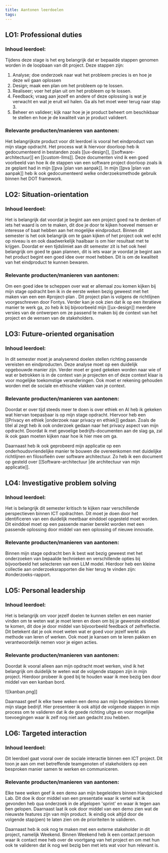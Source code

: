 ```yaml
---
title: Aantonen leerdoelen
tags:
---
```

## LO1: Professional duties
### Inhoud leerdoel:
Tijdens deze stage is het erg belangrijk dat er bepaalde stappen genomen worden in de loopbaan van dit project. Deze stappen zijn:
1. Analyse; doe onderzoek naar wat het probleem precies is en hoe je deze wil gaan oplossen
2. Design; maak een plan om het probleem op te lossen.
3. Realiseer; voer het plan uit om het probleem op te lossen.
4. Feedback; vraag aan jezelf en andere of deze oplossing is wat je verwacht en wat je eruit wil halen. Ga als het moet weer terug naar stap 3.
5. Beheer en valideer; kijk naar hoe je je product beheert om beschikbaar te stellen en hoe je de kwaliteit van je product valideert. 

### Relevante producten/manieren van aantonen:
Het belangrijkste product voor dit leerdoel is vooral het eindproduct van mijn stage opdracht. Het process wat ik hiervoor doorloop heb ik gedocumenteerd in bestanden zoals [[ux-design]], [[software-architectuur]] en [[custom-llms]]. Deze documenten vind ik een goed voorbeeld van hoe ik de stappen van een software project doorloop zoals ik ze geplant had in mijn [[pva |plan van aanpak]]. In mijn [[pva |plan van aanpak]] heb ik ook gedocumenteerd welke onderzoeksmethode gebruik binnen het DOT framework.

## LO2: Situation-orientation
### Inhoud leerdoel:
Het is belangrijk dat voordat je begint aan een project goed na te denken of iets het waard is om te maken, dit doe je door te kijken hoeveel mensen er interesse of baat hebben aan het mogelijke eindproduct. Binnen dit semester is het ook belangrijk om te gaan kijken of het project ook wel echt op niveau is en ook daadwerkelijk haalbaar is om hier resultaat met te krijgen. Doordat er een tijdslimiet aan dit semester zit is het ook heel belangrijk om goed te gaan plannen, dit is iets waar je voordat je begint aan het product begint een goed idee over moet hebben. Dit is om de kwaliteit van het eindproduct te kunnen bewaren. 

### Relevante producten/manieren van aantonen:
Om een goed idee te scheppen over wat er allemaal zou komen kijken bij mijn stage opdracht ben ik in de eerste weken bezig geweest met het maken van een een #project-plan . Dit project plan is volgens de richtlijnen voorgeschreven door Fontys. Verder kan je ook zien dat ik op een iteratieve manier te werk ga, zo heb ik bij bijvoorbeeld mijn [[ux-design]] meerdere versies van de ontwerpen om ze passend te maken bij de context van het project en de wensen van de stakeholders.

## LO3: Future-oriented organisation
### Inhoud leerdoel:
In dit semester moet je analyserend doelen stellen richting passende vereisten en eindproducten. Deze analyse moet op een duidelijk opgebouwde manier zijn. Verder moet er goed gekeken worden naar wie of wat er betrokken is in de context van je projecten en of deze context klaar is voor mogelijke toekomstige veranderingen.  Ook moet er rekening gehouden worden met de sociale en ethische vlakken van je context.

### Relevante producten/manieren van aantonen:
Doordat er over tijd steeds meer te doen is over ethiek en AI heb ik gekeken wat hiervan toepasbaar is op mijn stage opdracht. Hiervoor heb een [[Privacy en ethiek |onderzoek naar privacy en ethiek]] gedaan. Zoals de titel al zegt heb ik ook onderzoek gedaan naar het privacy aspect van mijn opdracht. Doordat ik met gevoelige bedrijfs-documenten aan de slag ga, zal ik ook gaan moeten kijken naar hoe ik hier mee om ga.

Daarnaast heb ik ook geprobeerd mijn applicatie op een onderhoudsvriendelijke manier te bouwen die overeenkomen met duidelijke richtlijnen en filosofieën over software architectuur. Zo heb ik een document op gesteld over [[Software-architectuur |de architectuur van mijn applicatie]].

## LO4: Investigative problem solving
### Inhoud leerdoel:
Het is belangrijk dit semester kritisch te kijken naar verschillende perspectieven binnen ICT opdrachten. Dit moet je doen door het identificeren van een duidelijk meetbaar einddoel opgesteld moet worden. Dit einddoel moet op een passende manier bereikt worden met een passende oplossing door middel van een oplossing of nieuwe innovatie.

### Relevante producten/manieren van aantonen:
Binnen mijn stage opdracht ben ik best wat bezig geweest met het onderzoeken van bepaalde technieken en verschillende opties bij bijvoorbeeld het selecteren van een LLM model. Hierdoor heb een kleine collectie aan onderzoeksrapporten die hier terug te vinden zijn: #onderzoeks-rapport.

## LO5: Personal leadership
### Inhoud leerdoel:
Het is belangrijk om voor jezelf doelen te kunnen stellen en een manier vinden om te weten wat je moet leren en doen om bij je gewenste einddoel te komen, dit doe je door middel van bijvoorbeeld feedback of zelfreflectie. Dit betekent dat je ook moet weten wat er goed voor jezelf werkt als methode van leren of werken. Ook moet je kansen om te leren pakken en verantwoordelijk nemen voor je eigen acties.

### Relevante producten/manieren van aantonen:
Doordat ik vooral alleen aan mijn opdracht moet werken, vind ik het belangrijk om duidelijk te weten wat de volgende stappen zijn in mijn project. Hierdoor probeer ik goed bij te houden waar ik mee bezig ben door middel van een kanban bord.

![[kanban.png]]

Daarnaast geef ik elke twee weken een demo aan mijn begeleiders binnen mijn stage bedrijf. Hier presenteer ik ook altijd de volgende stappen in mijn process om te valideren dat ik de goede richting uitga en voor mogelijke toevoegingen waar ik zelf nog niet aan gedacht zou hebben.

## LO6: Targeted interaction
### Inhoud leerdoel:
Dit leerdoel gaat vooral over de sociale interactie binnen een ICT project. Dit toon je aan om met betreffende teamgenoten of stakeholders op een besproken manier samen te werken en communiceren.

### Relevante producten/manieren van aantonen:
Elke twee weken geef ik een demo aan mijn begeleiders binnen Handpicked Lab. Dit doe ik door middel van een presentatie waar ik vertel wat ik gevonden heb qua onderzoek in de afgelopen 'sprint' en waar ik tegen aan ben gelopen. Daarnaast laat ik ook door middel van een demo zien wat de nieuwste features zijn van mijn product. Ik eindig ook altijd door de volgende stap(pen) te laten zien om de prioriteiten te valideren. 

Daarnaast heb ik ook nog te maken met een externe stakeholder in dit project, namelijk Weekend. Binnen Weekend heb ik een contact persoon waar ik contact mee heb over de voortgang van het project en om met hun ook te valideren dat ik nog wel bezig ben met iets wat voor hun relevant is. 